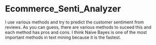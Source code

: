 # Ecommerce_Senti_Analyzer
I use various methods and try to predict the customer sentiment from reviews. As you can guess, there are various methods to suceed this and each method has pros and cons. I think Naive Bayes is one of the most important methods in text mining because it is the fastest. 
